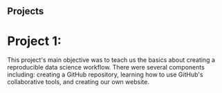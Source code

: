 ## Projects
# Project 1: 
This project's main objective was to teach us the basics about creating a reproducible data science workflow. There were several components including: creating a GitHub repository, learning how to use GitHub's collaborative tools, and creating our own website. 
